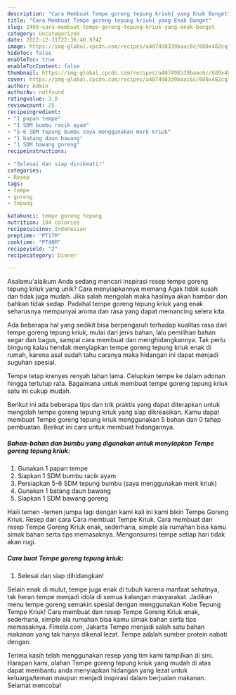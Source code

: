```yaml
---
description: "Cara Membuat Tempe goreng tepung kriuk{ yang Enak Banget"
title: "Cara Membuat Tempe goreng tepung kriuk{ yang Enak Banget"
slug: 2493-cara-membuat-tempe-goreng-tepung-kriuk-yang-enak-banget
category: Uncategorized
date: 2022-12-31T22:36:40.974Z
image: https://img-global.cpcdn.com/recipes/a407498339baac6c/680x482cq70/tempe-goreng-tepung-kriuk-foto-resep-utama.jpg
hideToc: false
enableToc: true
enableTocContent: false
thumbnail: https://img-global.cpcdn.com/recipes/a407498339baac6c/680x482cq70/tempe-goreng-tepung-kriuk-foto-resep-utama.jpg
cover: https://img-global.cpcdn.com/recipes/a407498339baac6c/680x482cq70/tempe-goreng-tepung-kriuk-foto-resep-utama.jpg
author: Admin
authorAv: notfound
ratingvalue: 3.8
reviewcount: 25
recipeingredient:
- "1 papan tempe"
- "1 SDM bumbu racik ayam"
- "5-6 SDM tepung bumbu saya menggunakan merk kriuk"
- "1 batang daun bawang"
- "1 SDM bawang goreng"
recipeinstructions:

- "Selesai dan siap dinikmati!"
categories:
- Resep
tags:
- tempe
- goreng
- tepung

katakunci: tempe goreng tepung 
nutrition: 184 calories
recipecuisine: Indonesian
preptime: "PT17M"
cooktime: "PT40M"
recipeyield: "2"
recipecategory: Dinner

---
```



Asalamu'alaikum Anda sedang mencari inspirasi resep tempe goreng tepung kriuk yang unik? Cara menyiapkannya memang Agak tidak susah dan tidak juga mudah. Jika salah mengolah maka hasilnya akan hambar dan bahkan tidak sedap. Padahal tempe goreng tepung kriuk yang enak seharusnya mempunyai aroma dan rasa yang dapat memancing selera kita.


Ada beberapa hal yang sedikit bisa berpengaruh terhadap kualitas rasa dari tempe goreng tepung kriuk, mulai dari jenis bahan, lalu pemilihan bahan segar dan bagus, sampai cara membuat dan menghidangkannya. Tak perlu bingung kalau hendak menyiapkan tempe goreng tepung kriuk enak di rumah, karena asal sudah tahu caranya maka hidangan ini dapat menjadi suguhan spesial.

Tempe tetap krenyes renyah tahan lama. Celupkan tempe ke dalam adonan hingga tertutup rata. Bagaimana untuk membuat tempe goreng tepung kriuk satu ini cukup mudah.


Berikut ini ada beberapa tips dan trik praktis yang dapat diterapkan untuk mengolah tempe goreng tepung kriuk yang siap dikreasikan. Kamu dapat membuat Tempe goreng tepung kriuk menggunakan 5 bahan dan 0 tahap pembuatan. Berikut ini cara untuk membuat hidangannya.

<!--inarticleads1-->

##### Bahan-bahan dan bumbu yang digunakan untuk menyiapkan Tempe goreng tepung kriuk:

1. Gunakan 1 papan tempe
1. Siapkan 1 SDM bumbu racik ayam
1. Persiapkan 5-6 SDM tepung bumbu (saya menggunakan merk kriuk)
1. Gunakan 1 batang daun bawang
1. Siapkan 1 SDM bawang goreng


Haiii temen -temen jumpa lagi dengan kami kali ini kami bikin Tempe Goreng Kriuk. Resep dan cara Cara membuat Tempe Kriuk. Cara membuat dan resep Tempe Goreng Kriuk enak, sederhana, simple ala rumahan bisa kamu simak bahan serta tips memasaknya. Mengonsumsi tempe setiap hari tidak akan rugi. 

<!--inarticleads2-->

##### Cara buat Tempe goreng tepung kriuk:


1. Selesai dan siap dihidangkan!

Selain enak di mulut, tempe juga enak di tubuh karena manfaat sehatnya, tak heran tempe menjadi idola di semua kalangan masyarakat. Jadikan menu tempe goreng semakin spesial dengan menggunakan Kobe Tepung Tempe Kriuk! Cara membuat dan resep Tempe Goreng Kriuk enak, sederhana, simple ala rumahan bisa kamu simak bahan serta tips memasaknya. Fimela.com, Jakarta Tempe menjadi salah satu bahan makanan yang tak hanya dikenal lezat. Tempe adalah sumber protein nabati dengan. 

Terima kasih telah menggunakan resep yang tim kami tampilkan di sini. Harapan kami, olahan Tempe goreng tepung kriuk yang mudah di atas dapat membantu anda menyiapkan hidangan yang lezat untuk keluarga/teman maupun menjadi inspirasi dalam berjualan makanan. Selamat mencoba!
